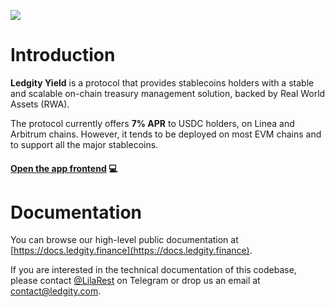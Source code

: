 ![](https://github.com/LedgityLabs/LedgityYield/blob/main/src/app/twitter-image.jpg?raw=true)

# Introduction

**Ledgity Yield** is a protocol that provides stablecoins holders with a stable and scalable on-chain treasury management solution, backed by Real World Assets (RWA).

The protocol currently offers **7% APR** to USDC holders, on Linea and Arbitrum chains. However, it tends to be deployed on most EVM chains and to support all the major stablecoins.

#### [Open the app frontend](https://ledgity.finance/) 💻

# Documentation

You can browse our high-level public documentation at [https://docs.ledgity.finance](https://docs.ledgity.finance).

If you are interested in the technical documentation of this codebase, please contact [@LilaRest](https://t.me/LilaRest) on Telegram or drop us an email at [contact@ledgity.com](mailto:contact@ledgity.com).
